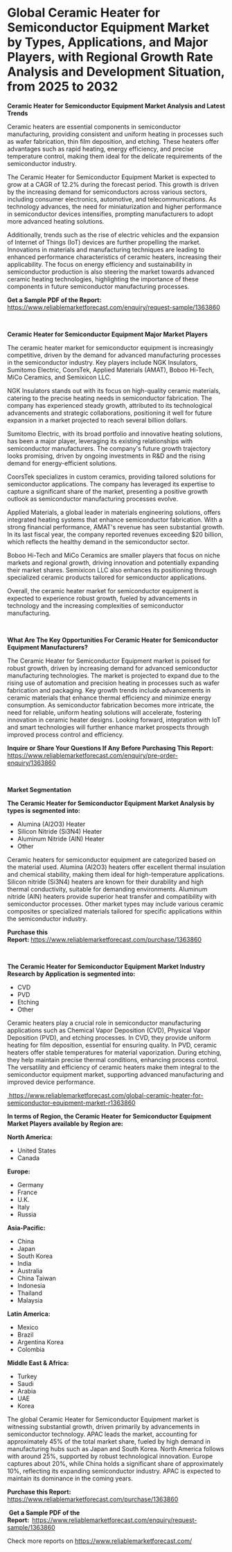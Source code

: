 <p><h1>Global Ceramic Heater for Semiconductor Equipment Market by Types, Applications, and Major Players, with Regional Growth Rate Analysis and Development Situation, from 2025 to 2032</h1></p><p><strong>Ceramic Heater for Semiconductor Equipment Market Analysis and Latest Trends</strong></p>
<p><p>Ceramic heaters are essential components in semiconductor manufacturing, providing consistent and uniform heating in processes such as wafer fabrication, thin film deposition, and etching. These heaters offer advantages such as rapid heating, energy efficiency, and precise temperature control, making them ideal for the delicate requirements of the semiconductor industry.</p><p>The Ceramic Heater for Semiconductor Equipment Market is expected to grow at a CAGR of 12.2% during the forecast period. This growth is driven by the increasing demand for semiconductors across various sectors, including consumer electronics, automotive, and telecommunications. As technology advances, the need for miniaturization and higher performance in semiconductor devices intensifies, prompting manufacturers to adopt more advanced heating solutions.</p><p>Additionally, trends such as the rise of electric vehicles and the expansion of Internet of Things (IoT) devices are further propelling the market. Innovations in materials and manufacturing techniques are leading to enhanced performance characteristics of ceramic heaters, increasing their applicability. The focus on energy efficiency and sustainability in semiconductor production is also steering the market towards advanced ceramic heating technologies, highlighting the importance of these components in future semiconductor manufacturing processes.</p></p>
<p><strong>Get a Sample PDF of the Report:&nbsp;</strong> <a href="https://www.reliablemarketforecast.com/enquiry/request-sample/1363860?utm_campaign=2274&utm_medium=2&utm_source=Github&utm_content=ia&utm_term=03022025&utm_id=ceramic-heater-for-semiconductor-equipment">https://www.reliablemarketforecast.com/enquiry/request-sample/1363860</a></p>
<p>&nbsp;</p>
<p><strong>Ceramic Heater for Semiconductor Equipment Major Market Players</strong></p>
<p><p>The ceramic heater market for semiconductor equipment is increasingly competitive, driven by the demand for advanced manufacturing processes in the semiconductor industry. Key players include NGK Insulators, Sumitomo Electric, CoorsTek, Applied Materials (AMAT), Boboo Hi-Tech, MiCo Ceramics, and Semixicon LLC.</p><p>NGK Insulators stands out with its focus on high-quality ceramic materials, catering to the precise heating needs in semiconductor fabrication. The company has experienced steady growth, attributed to its technological advancements and strategic collaborations, positioning it well for future expansion in a market projected to reach several billion dollars.</p><p>Sumitomo Electric, with its broad portfolio and innovative heating solutions, has been a major player, leveraging its existing relationships with semiconductor manufacturers. The company's future growth trajectory looks promising, driven by ongoing investments in R&D and the rising demand for energy-efficient solutions.</p><p>CoorsTek specializes in custom ceramics, providing tailored solutions for semiconductor applications. The company has leveraged its expertise to capture a significant share of the market, presenting a positive growth outlook as semiconductor manufacturing processes evolve.</p><p>Applied Materials, a global leader in materials engineering solutions, offers integrated heating systems that enhance semiconductor fabrication. With a strong financial performance, AMAT's revenue has seen substantial growth. In its last fiscal year, the company reported revenues exceeding $20 billion, which reflects the healthy demand in the semiconductor sector.</p><p>Boboo Hi-Tech and MiCo Ceramics are smaller players that focus on niche markets and regional growth, driving innovation and potentially expanding their market shares. Semixicon LLC also enhances its positioning through specialized ceramic products tailored for semiconductor applications.</p><p>Overall, the ceramic heater market for semiconductor equipment is expected to experience robust growth, fueled by advancements in technology and the increasing complexities of semiconductor manufacturing.</p></p>
<p>&nbsp;</p>
<p><strong>What Are The Key Opportunities For Ceramic Heater for Semiconductor Equipment Manufacturers?</strong></p>
<p><p>The Ceramic Heater for Semiconductor Equipment market is poised for robust growth, driven by increasing demand for advanced semiconductor manufacturing technologies. The market is projected to expand due to the rising use of automation and precision heating in processes such as wafer fabrication and packaging. Key growth trends include advancements in ceramic materials that enhance thermal efficiency and minimize energy consumption. As semiconductor fabrication becomes more intricate, the need for reliable, uniform heating solutions will accelerate, fostering innovation in ceramic heater designs. Looking forward, integration with IoT and smart technologies will further enhance market prospects through improved process control and efficiency.</p></p>
<p><strong>Inquire or Share Your Questions If Any Before Purchasing This Report:</strong> <a href="https://www.reliablemarketforecast.com/enquiry/pre-order-enquiry/1363860?utm_campaign=2274&utm_medium=2&utm_source=Github&utm_content=ia&utm_term=03022025&utm_id=ceramic-heater-for-semiconductor-equipment">https://www.reliablemarketforecast.com/enquiry/pre-order-enquiry/1363860</a></p>
<p>&nbsp;</p>
<p><strong>Market Segmentation</strong></p>
<p><strong>The Ceramic Heater for Semiconductor Equipment Market Analysis by types is segmented into:</strong></p>
<p><ul><li>Alumina (Al2O3) Heater</li><li>Silicon Nitride (Si3N4) Heater</li><li>Aluminum Nitride (AlN) Heater</li><li>Other</li></ul></p>
<p><p>Ceramic heaters for semiconductor equipment are categorized based on the material used. Alumina (Al2O3) heaters offer excellent thermal insulation and chemical stability, making them ideal for high-temperature applications. Silicon nitride (Si3N4) heaters are known for their durability and high thermal conductivity, suitable for demanding environments. Aluminum nitride (AlN) heaters provide superior heat transfer and compatibility with semiconductor processes. Other market types may include various ceramic composites or specialized materials tailored for specific applications within the semiconductor industry.</p></p>
<p><strong>Purchase this Report:&nbsp;</strong><a href="https://www.reliablemarketforecast.com/purchase/1363860?utm_campaign=2274&utm_medium=2&utm_source=Github&utm_content=ia&utm_term=03022025&utm_id=ceramic-heater-for-semiconductor-equipment">https://www.reliablemarketforecast.com/purchase/1363860</a></p>
<p>&nbsp;</p>
<p><strong>The Ceramic Heater for Semiconductor Equipment Market Industry Research by Application is segmented into:</strong></p>
<p><ul><li>CVD</li><li>PVD</li><li>Etching</li><li>Other</li></ul></p>
<p><p>Ceramic heaters play a crucial role in semiconductor manufacturing applications such as Chemical Vapor Deposition (CVD), Physical Vapor Deposition (PVD), and etching processes. In CVD, they provide uniform heating for film deposition, essential for ensuring quality. In PVD, ceramic heaters offer stable temperatures for material vaporization. During etching, they help maintain precise thermal conditions, enhancing process control. The versatility and efficiency of ceramic heaters make them integral to the semiconductor equipment market, supporting advanced manufacturing and improved device performance.</p></p>
<p><a href="https://www.reliablemarketforecast.com/global-ceramic-heater-for-semiconductor-equipment-market-r1363860?utm_campaign=2274&utm_medium=2&utm_source=Github&utm_content=ia&utm_term=03022025&utm_id=ceramic-heater-for-semiconductor-equipment">&nbsp;https://www.reliablemarketforecast.com/global-ceramic-heater-for-semiconductor-equipment-market-r1363860</a></p>
<p><strong>In terms of Region, the Ceramic Heater for Semiconductor Equipment Market Players available by Region are:</strong></p>
<p>
    <p> <strong> North America: </strong>
        <ul>
            <li>United States</li>
            <li>Canada</li>
        </ul>
        </p> 
    <p> <strong> Europe: </strong>
        <ul>
            <li>Germany</li>
            <li>France</li>
            <li>U.K.</li>
            <li>Italy</li>
            <li>Russia</li>
        </ul>
        </p> 
    <p> <strong> Asia-Pacific: </strong>
        <ul>
            <li>China</li>
            <li>Japan</li>
            <li>South Korea</li>
            <li>India</li>
            <li>Australia</li>
            <li>China Taiwan</li>
            <li>Indonesia</li>
            <li>Thailand</li>
            <li>Malaysia</li>
        </ul>
        </p> 
    <p> <strong> Latin America: </strong>
        <ul>
            <li>Mexico</li>
            <li>Brazil</li>
            <li>Argentina Korea</li>
            <li>Colombia</li>
        </ul>
        </p> 
    <p> <strong> Middle East & Africa: </strong>
        <ul>
            <li>Turkey</li>
            <li>Saudi</li>
            <li>Arabia</li>
            <li>UAE</li>
            <li>Korea</li>
        </ul>
    </p>
    </p>
<p><p>The global Ceramic Heater for Semiconductor Equipment market is witnessing substantial growth, driven primarily by advancements in semiconductor technology. APAC leads the market, accounting for approximately 45% of the total market share, fueled by high demand in manufacturing hubs such as Japan and South Korea. North America follows with around 25%, supported by robust technological innovation. Europe captures about 20%, while China holds a significant share of approximately 10%, reflecting its expanding semiconductor industry. APAC is expected to maintain its dominance in the coming years.</p></p>
<p><strong>Purchase this Report: </strong><a href="https://www.reliablemarketforecast.com/purchase/1363860?utm_campaign=2274&utm_medium=2&utm_source=Github&utm_content=ia&utm_term=03022025&utm_id=ceramic-heater-for-semiconductor-equipment">https://www.reliablemarketforecast.com/purchase/1363860</a></p>
<p>&nbsp;<strong>Get a Sample PDF of the Report:&nbsp;&nbsp;</strong><a href="https://www.reliablemarketforecast.com/enquiry/request-sample/1363860?utm_campaign=2274&utm_medium=2&utm_source=Github&utm_content=ia&utm_term=03022025&utm_id=ceramic-heater-for-semiconductor-equipment">https://www.reliablemarketforecast.com/enquiry/request-sample/1363860</a></p>
<p><strong></strong></p>
<p>Check more reports on <a href="https://www.reliablemarketforecast.com/?utm_campaign=2274&utm_medium=2&utm_source=Github&utm_content=ia&utm_term=03022025&utm_id=ceramic-heater-for-semiconductor-equipment">https://www.reliablemarketforecast.com/</a></p>